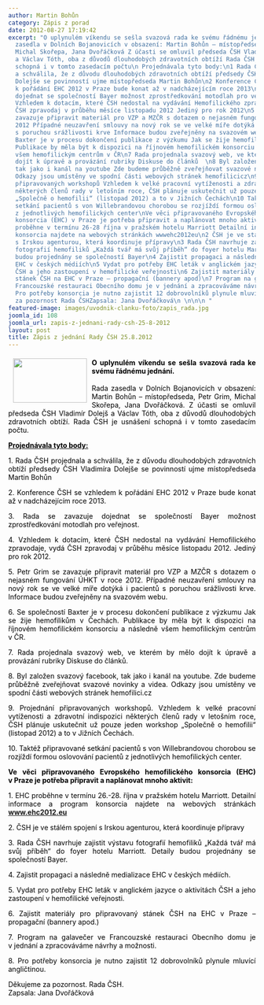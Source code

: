 ```yaml
---
author: Martin Bohůn
category: Zápis z porad
date: 2012-08-27 17:19:42
excerpt: "O uplynulém víkendu se sešla svazová rada ke svému řádnému jednání\nRada
  zasedla v Dolních Bojanovicích v obsazení: Martin Bohůn – místopředseda, Petr Grim,
  Michal Skořepa, Jana Dvořáčková Z účasti se omluvil předseda ČSH Vladimír Dolejš
  a Václav Tóth, oba z důvodů dlouhodobých zdravotních obtíží Rada ČSH je usnášení
  schopná i v tomto zasedacím počtu\n Projednávala tyto body:\n1 Rada ČSH projednala
  a schválila, že z důvodu dlouhodobých zdravotních obtíží předsedy ČSH Vladimíra
  Dolejše se povinností ujme místopředseda Martin Bohůn\n2 Konference ČSH se vzhledem
  k pořádání EHC 2012 v Praze bude konat až v nadcházejícím roce 2013\n3 Rada se zavazuje
  dojednat se společností Bayer možnost zprostředkování motodlah pro veřejnost\n4
  Vzhledem k dotacím, které ČSH nedostal na vydávání Hemofilického zpravodaje, vydá
  ČSH zpravodaj v průběhu měsíce listopadu 2012 Jediný pro rok 2012\n5 Petr Grim se
  zavazuje připravit materiál pro VZP a MZČR s dotazem o nejasném fungování ÚHKT v roce
  2012 Případné neuzavření smlouvy na nový rok se ve velké míře dotýká i pacientů
  s poruchou srážlivosti krve Informace budou zveřejněny na svazovém webu\n6 Se společností
  Baxter je v procesu dokončení publikace z výzkumu Jak se žije hemofilikům v Čechách
  Publikace by měla být k dispozici na říjnovém hemofilickém konsorciu a následně
  všem hemofilickým centrům v ČR\n7 Rada projednala svazový web, ve kterém by mělo
  dojít k úpravě a provázání rubriky Diskuse do článků  \n8 Byl založen svazový facebook,
  tak jako i kanál na youtube Zde budeme průběžně zveřejňovat svazové novinky a videa
  Odkazy jsou umístěny ve spodní části webových stránek hemofilicicz\n9 Projednání
  připravovaných workshopů Vzhledem k velké pracovní vytíženosti a zdravotní indispozici
  některých členů rady v letošním roce, ČSH plánuje uskutečnit už pouze jeden workshop
  „Společně o hemofilii“ (listopad 2012) a to v Jižních Čechách\n10 Taktéž připravované
  setkání pacientů s von Willebrandovou chorobou se rozjíždí formou oslovování pacientů
  z jednotlivých hemofilických center\nVe věci připravovaného Evropského hemofilického
  konsorcia (EHC) v Praze je potřeba připravit a naplánovat mnoho aktivit:\n1 EHC
  proběhne v termínu 26-28 října v pražském hotelu Marriott Detailní informace a program
  konsorcia najdete na webových stránkách wwwehc2012eu\n2 ČSH je ve stálém spojení
  s Irskou agenturou, která koordinuje přípravy\n3 Rada ČSH navrhuje zajistit výstavu
  fotografií hemofiliků „Každá tvář má svůj příběh“ do foyer hotelu Marriott Detaily
  budou projednány se společností Bayer\n4 Zajistit propagaci a následně medializace
  EHC v českých médiích\n5 Vydat pro potřeby EHC leták v anglickém jazyce o aktivitách
  ČSH a jeho zastoupení v hemofilické veřejnosti\n6 Zajistit materiály pro připravovaný
  stánek ČSH na EHC v Praze – propagační (bannery apod)\n7 Program na galavečer ve
  Francouzské restauraci Obecního domu je v jednání a zpracováváme návrhy a možnosti\n8
  Pro potřeby konsorcia je nutno zajistit 12 dobrovolníků plynule mluvící angličtinou\nDěkujeme
  za pozornost Rada ČSHZapsala: Jana Dvořáčková\n \n\n\n "
featured-image: images/uvodnik-clanku-foto/zapis_rada.jpg
joomla_id: 108
joomla_url: zapis-z-jednani-rady-csh-25-8-2012
layout: post
title: Zápis z jednání Rady ČSH 25.8.2012
---
```


<h4 style="text-align: justify;">
 <img border="0" height="90" src="{{ site.baseurl }}/images/uvodnik-clanku-foto/zapis_rada.jpg" style="margin-left: 10px; margin-right: 10px; float: left;" width="150"/>
 <span style="color: #000000;">
  O uplynulém víkendu se sešla svazová rada ke svému řádnému jednání.
 </span>
</h4>
<p style="text-align: justify;">
 <span style="color: #000000;">
  Rada zasedla v Dolních Bojanovicích v obsazení: Martin Bohůn – místopředseda, Petr Grim, Michal Skořepa, Jana Dvořáčková. Z účasti se omluvil předseda ČSH Vladimír Dolejš a Václav Tóth, oba z důvodů dlouhodobých zdravotních obtíží.
 </span>
 <span style="color: #000000;">
  Rada ČSH je usnášení schopná i v tomto zasedacím počtu.
 </span>
</p>
<p>
 <span style="text-decoration: underline;">
  <strong>
   <span style="color: #000000; text-decoration: underline;">
    Projednávala tyto body:
   </span>
  </strong>
 </span>
</p>
<p style="text-align: justify;">
 <span style="color: #000000;">
  1. Rada ČSH projednala a schválila, že z důvodu dlouhodobých zdravotních obtíží předsedy ČSH Vladimíra Dolejše se povinností ujme místopředseda Martin Bohůn
 </span>
</p>
<p style="text-align: justify;">
 <span style="color: #000000;">
  2. Konference ČSH se vzhledem k pořádání EHC 2012 v Praze bude konat až v nadcházejícím roce 2013.
 </span>
</p>
<p style="text-align: justify;">
 <span style="color: #000000;">
  3. Rada se zavazuje dojednat se společností Bayer možnost zprostředkování motodlah pro veřejnost.
 </span>
</p>
<p style="text-align: justify;">
 <span style="color: #000000;">
  4. Vzhledem k dotacím, které ČSH nedostal na vydávání Hemofilického zpravodaje, vydá ČSH zpravodaj v průběhu měsíce listopadu 2012. Jediný pro rok 2012.
 </span>
</p>
<p style="text-align: justify;">
 <span style="color: #000000;">
  5. Petr Grim se zavazuje připravit materiál pro VZP a MZČR s dotazem o nejasném fungování ÚHKT v roce 2012. Případné neuzavření smlouvy na nový rok se ve velké míře dotýká i pacientů s poruchou srážlivosti krve. Informace budou zveřejněny na svazovém webu.
 </span>
</p>
<p style="text-align: justify;">
 <span style="color: #000000;">
  6. Se společností Baxter je v procesu dokončení publikace z výzkumu Jak se žije hemofilikům v Čechách. Publikace by měla být k dispozici na říjnovém hemofilickém konsorciu a následně všem hemofilickým centrům v ČR.
 </span>
</p>
<p style="text-align: justify;">
 <span style="color: #000000;">
  7. Rada projednala svazový web, ve kterém by mělo dojít k úpravě a provázání rubriky Diskuse do článků.
 </span>
</p>
<p style="text-align: justify;">
 <span style="color: #000000;">
  8. Byl založen svazový facebook, tak jako i kanál na youtube. Zde budeme průběžně zveřejňovat svazové novinky a videa. Odkazy jsou umístěny ve spodní části webových stránek hemofilici.cz
 </span>
</p>
<p style="text-align: justify;">
 <span style="color: #000000;">
  9. Projednání připravovaných workshopů. Vzhledem k velké pracovní vytíženosti a zdravotní indispozici některých členů rady v letošním roce, ČSH plánuje uskutečnit už pouze jeden workshop „Společně o hemofilii“ (listopad 2012) a to v Jižních Čechách.
 </span>
</p>
<p style="text-align: justify;">
 <span style="color: #000000;">
  10. Taktéž připravované setkání pacientů s von Willebrandovou chorobou se rozjíždí formou oslovování pacientů z jednotlivých hemofilických center.
 </span>
</p>
<p style="text-align: justify;">
 <strong>
  <span style="color: #000000;">
   Ve věci připravovaného Evropského hemofilického konsorcia (EHC) v Praze je potřeba připravit a naplánovat mnoho aktivit:
  </span>
 </strong>
</p>
<p style="text-align: justify;">
 <span style="color: #000000;">
  1. EHC proběhne v termínu 26.-28. října v pražském hotelu Marriott. Detailní informace a program konsorcia najdete na webových stránkách
 </span>
 <strong>
  <a href="http://www.ehc2012.eu/">
   www.ehc2012.eu
  </a>
 </strong>
</p>
<p style="text-align: justify;">
 <span style="color: #000000;">
  2. ČSH je ve stálém spojení s Irskou agenturou, která koordinuje přípravy
 </span>
</p>
<p style="text-align: justify;">
 <span style="color: #000000;">
  3. Rada ČSH navrhuje zajistit výstavu fotografií hemofiliků „Každá tvář má svůj příběh“ do foyer hotelu Marriott. Detaily budou projednány se společností Bayer.
 </span>
</p>
<p style="text-align: justify;">
 <span style="color: #000000;">
  4. Zajistit propagaci a následně medializace EHC v českých médiích.
 </span>
</p>
<p style="text-align: justify;">
 <span style="color: #000000;">
  5. Vydat pro potřeby EHC leták v anglickém jazyce o aktivitách ČSH a jeho zastoupení v hemofilické veřejnosti.
 </span>
</p>
<p style="text-align: justify;">
 <span style="color: #000000;">
  6. Zajistit materiály pro připravovaný stánek ČSH na EHC v Praze – propagační (bannery apod.)
 </span>
</p>
<p style="text-align: justify;">
 <span style="color: #000000;">
  7. Program na galavečer ve Francouzské restauraci Obecního domu je v jednání a zpracováváme návrhy a možnosti.
 </span>
</p>
<p style="text-align: justify;">
 <span style="color: #000000;">
  8. Pro potřeby konsorcia je nutno zajistit 12 dobrovolníků plynule mluvící angličtinou.
 </span>
</p>
<p>
 <span style="color: #000000;">
  Děkujeme za pozornost. Rada ČSH.
 </span>
 <br/>
 <span style="color: #000000;">
  Zapsala: Jana Dvořáčková
 </span>
 <span style="color: #000000;">
  <br/>
 </span>
</p>
<p>
</p>
<p style="text-align: justify;">
 <span style="color: #000000;">
  <br/>
 </span>
</p>
<p style="text-align: justify;">
 <span style="color: #000000;">
  <br/>
 </span>
</p>
<p style="text-align: justify;">
</p>